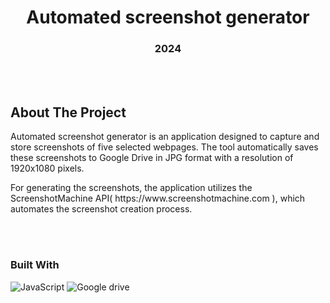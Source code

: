 <!-- ABOUT THE PROJECT -->
<h1 align="center">Automated screenshot generator</h1>
<h3 align="center">2024</h3>

<br></br>

## About The Project

<p>Automated screenshot generator is an application designed to capture and store screenshots of five selected webpages. The tool automatically saves these screenshots to Google Drive in JPG format with a resolution of 1920x1080 pixels.</p>

<p>For generating the screenshots, the application utilizes the ScreenshotMachine API( https://www.screenshotmachine.com ), which automates the screenshot creation process.</p>

<br></br>

### Built With

![JavaScript](https://img.shields.io/badge/javascript-%23323330.svg?style=for-the-badge&logo=javascript&logoColor=%23F7DF1E)
![Google drive](https://img.shields.io/badge/google_drive-FFF.svg?style=for-the-badge&logo=google_drive&textColor=f5ab00)

